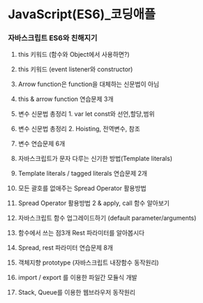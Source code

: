 # JavaScript(ES6)_코딩애플

### 자바스크립트 ES6와 친해지기

1. this 키워드 (함수와 Object에서 사용하면?)

2. this 키워드 (event listener와 constructor)

3. Arrow function은 function을 대체하는 신문법이 아님

4. this & arrow function 연습문제 3개

5. 변수 신문법 총정리 1. var let const와 선언,할당,범위

6. 변수 신문법 총정리 2. Hoisting, 전역변수, 참조

7. 변수 연습문제 6개

8. 자바스크립트가 문자 다루는 신기한 방법(Template literals)

9. Template literals / tagged literals 연습문제 2개

10. 모든 괄호를 없애주는 Spread Operator 활용방법

11. Spread Operator 활용방법 2 & apply, call 함수 알아보기

12. 자바스크립트 함수 업그레이드하기 (default parameter/arguments)

13. 함수에서 쓰는 점3개 Rest 파라미터를 알아봅시다 

14. Spread, rest 파라미터 연습문제 8개

15. 객체지향 prototype (자바스크립트 내장함수 동작원리)

16. import / export 를 이용한 파일간 모듈식 개발

17. Stack, Queue를 이용한 웹브라우저 동작원리
